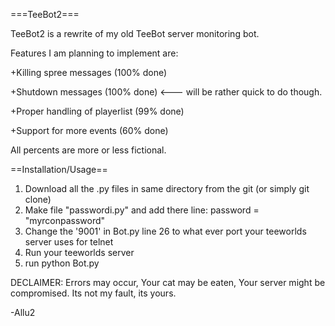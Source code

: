 ===TeeBot2===

TeeBot2 is a rewrite of my old TeeBot server monitoring bot.

Features I am planning to implement are:

+Killing spree messages (100% done)

+Shutdown messages (100% done) <--- will be rather quick to do though.

+Proper handling of playerlist (99% done)

+Support for more events (60% done)


All percents are more or less fictional.

==Installation/Usage==

1. Download all the .py files in same directory from the git (or simply git clone)
2. Make file "passwordi.py" and add there line: password = "myrconpassword"
3. Change the '9001' in Bot.py line 26 to what ever port your teeworlds server uses for telnet
4. Run your teeworlds server
5. run python Bot.py

DECLAIMER: Errors may occur, Your cat may be eaten, Your server might be compromised. Its not my fault, its yours.


-Allu2
